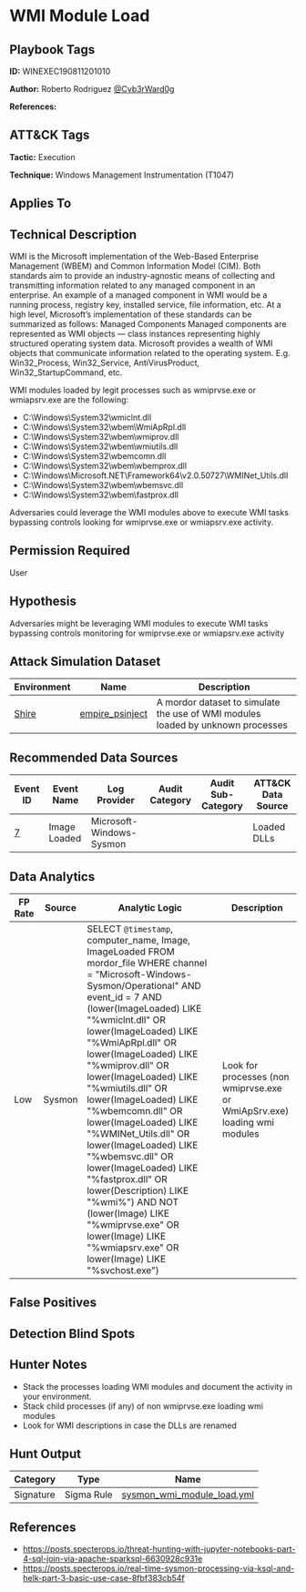 # WMI Module Load

## Playbook Tags

**ID:** WINEXEC190811201010

**Author:** Roberto Rodriguez [@Cyb3rWard0g](https://twitter.com/Cyb3rWard0g)

**References:**

## ATT&CK Tags

**Tactic:** Execution

**Technique:** Windows Management Instrumentation (T1047)

## Applies To

## Technical Description

WMI is the Microsoft implementation of the Web-Based Enterprise Management (WBEM) and Common Information Model (CIM). Both standards aim to provide an industry-agnostic means of collecting and transmitting information related to any managed component in an enterprise. An example of a managed component in WMI would be a running process, registry key, installed service, file information, etc. At a high level, Microsoft’s implementation of these standards can be summarized as follows: Managed Components Managed components are represented as WMI objects — class instances representing highly structured operating system data. Microsoft provides a wealth of WMI objects that communicate information related to the operating system. E.g. Win32_Process, Win32_Service, AntiVirusProduct, Win32_StartupCommand, etc.

WMI modules loaded by legit processes such as wmiprvse.exe or wmiapsrv.exe are the following:

* C:\Windows\System32\wmiclnt.dll      
* C:\Windows\System32\wbem\WmiApRpl.dll
* C:\Windows\System32\wbem\wmiprov.dll
* C:\Windows\System32\wbem\wmiutils.dll
* C:\Windows\System32\wbemcomn.dll
* C:\Windows\System32\wbem\wbemprox.dll
* C:\Windows\Microsoft.NET\Framework64\v2.0.50727\WMINet_Utils.dll
* C:\Windows\System32\wbem\wbemsvc.dll
* C:\Windows\System32\wbem\fastprox.dll

Adversaries could leverage the WMI modules above to execute WMI tasks bypassing controls looking for wmiprvse.exe or wmiapsrv.exe activity.

## Permission Required

User

## Hypothesis

Adversaries might be leveraging WMI modules to execute WMI tasks bypassing controls monitoring for wmiprvse.exe or wmiapsrv.exe activity

## Attack Simulation Dataset

| Environment| Name | Description |
|--------|---------|---------|
| [Shire](https://github.com/Cyb3rWard0g/mordor/tree/acf9f6be6a386783a20139ceb2faf8146378d603/environment/shire) | [empire_psinject](https://github.com/Cyb3rWard0g/mordor/blob/master/small_datasets/windows/defense_evasion/process_injection_T1055/empire_psinject.md) | A mordor dataset to simulate the use of WMI modules loaded by unknown processes |

## Recommended Data Sources

| Event ID | Event Name | Log Provider | Audit Category | Audit Sub-Category | ATT&CK Data Source |
|---------|---------|----------|----------|---------|---------|
| [7](https://github.com/Cyb3rWard0g/OSSEM/blob/master/data_dictionaries/windows/sysmon/event-7.md) | Image Loaded | Microsoft-Windows-Sysmon | | | Loaded DLLs |

## Data Analytics

| FP Rate | Source | Analytic Logic | Description |
|--------|---------|---------|---------|
| Low | Sysmon | SELECT `@timestamp`, computer_name, Image, ImageLoaded FROM mordor_file WHERE channel = "Microsoft-Windows-Sysmon/Operational" AND event_id = 7 AND (lower(ImageLoaded) LIKE "%wmiclnt.dll" OR lower(ImageLoaded) LIKE "%WmiApRpl.dll" OR lower(ImageLoaded) LIKE "%wmiprov.dll" OR lower(ImageLoaded) LIKE "%wmiutils.dll" OR lower(ImageLoaded) LIKE "%wbemcomn.dll" OR lower(ImageLoaded) LIKE "%WMINet_Utils.dll" OR lower(ImageLoaded) LIKE "%wbemsvc.dll" OR lower(ImageLoaded) LIKE "%fastprox.dll" OR lower(Description) LIKE "%wmi%") AND NOT (lower(Image) LIKE "%wmiprvse.exe" OR lower(Image) LIKE "%wmiapsrv.exe" OR lower(Image) LIKE "%svchost.exe")| Look for processes (non wmiprvse.exe or WmiApSrv.exe) loading wmi modules |

## False Positives

## Detection Blind Spots

## Hunter Notes

* Stack the processes loading WMI modules and document the activity in your environment.
* Stack child processes (if any) of non wmiprvse.exe loading wmi modules
* Look for WMI descriptions in case the DLLs are renamed

## Hunt Output

| Category | Type | Name |
|--------|---------|---------|
| Signature | Sigma Rule | [sysmon_wmi_module_load.yml](https://github.com/Cyb3rWard0g/ThreatHunter-Playbook/tree/master/signatures/sigma/sysmon_wmi_module_load.yml) |

## References

* https://posts.specterops.io/threat-hunting-with-jupyter-notebooks-part-4-sql-join-via-apache-sparksql-6630928c931e
* https://posts.specterops.io/real-time-sysmon-processing-via-ksql-and-helk-part-3-basic-use-case-8fbf383cb54f